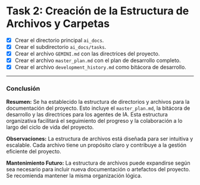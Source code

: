 # **Task 2: Creación de la Estructura de Archivos y Carpetas**

*   [x] Crear el directorio principal `ai_docs`.
*   [x] Crear el subdirectorio `ai_docs/tasks`.
*   [x] Crear el archivo `GEMINI.md` con las directrices del proyecto.
*   [x] Crear el archivo `master_plan.md` con el plan de desarrollo completo.
*   [x] Crear el archivo `development_history.md` como bitácora de desarrollo.

---

### **Conclusión**

**Resumen:** Se ha establecido la estructura de directorios y archivos para la documentación del proyecto. Esto incluye el `master_plan.md`, la bitácora de desarrollo y las directrices para los agentes de IA. Esta estructura organizativa facilitará el seguimiento del progreso y la colaboración a lo largo del ciclo de vida del proyecto.

**Observaciones:** La estructura de archivos está diseñada para ser intuitiva y escalable. Cada archivo tiene un propósito claro y contribuye a la gestión eficiente del proyecto.

**Mantenimiento Futuro:** La estructura de archivos puede expandirse según sea necesario para incluir nueva documentación o artefactos del proyecto. Se recomienda mantener la misma organización lógica.
